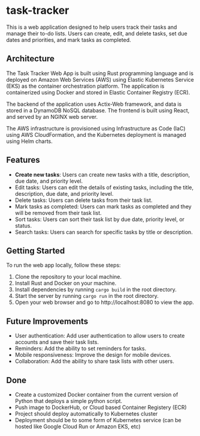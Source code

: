 # task-tracker

This is a web application designed to help users track their tasks and manage their to-do lists. Users can create, edit, and delete tasks, set due dates and priorities, and mark tasks as completed.

## Architecture

The Task Tracker Web App is built using Rust programming language and is deployed on Amazon Web Services (AWS) using Elastic Kubernetes Service (EKS) as the container orchestration platform. The application is containerized using Docker and stored in Elastic Container Registry (ECR).

The backend of the application uses Actix-Web framework, and data is stored in a DynamoDB NoSQL database. The frontend is built using React, and served by an NGINX web server.

The AWS infrastructure is provisioned using Infrastructure as Code (IaC) using AWS CloudFormation, and the Kubernetes deployment is managed using Helm charts.

## Features

- **Create new tasks**: Users can create new tasks with a title, description, due date, and priority level.
- Edit tasks: Users can edit the details of existing tasks, including the title, description, due date, and priority level.
- Delete tasks: Users can delete tasks from their task list.
- Mark tasks as completed: Users can mark tasks as completed and they will be removed from their task list.
- Sort tasks: Users can sort their task list by due date, priority level, or status.
- Search tasks: Users can search for specific tasks by title or description.

## Getting Started

To run the web app locally, follow these steps:

1. Clone the repository to your local machine.
2. Install Rust and Docker on your machine.
3. Install dependencies by running `cargo build` in the root directory.
4. Start the server by running `cargo run` in the root directory.
5. Open your web browser and go to http://localhost:8080 to view the app.

## Future Improvements

- User authentication: Add user authentication to allow users to create accounts and save their task lists.
- Reminders: Add the ability to set reminders for tasks.
- Mobile responsiveness: Improve the design for mobile devices.
- Collaboration: Add the ability to share task lists with other users.

## Done

- Create a customized Docker container from the current version of Python that deploys a simple python script.
- Push image to DockerHub, or Cloud based Container Registery (ECR)
- Project should deploy automatically to Kubernetes cluster
- Deployment should be to some form of Kubernetes service (can be hosted like Google Cloud Run or Amazon EKS, etc)
